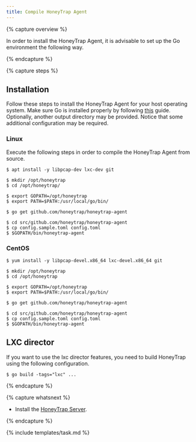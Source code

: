 ```yaml
---
title: Compile HoneyTrap Agent
---
```


{% capture overview %}

In order to install the HoneyTrap Agent, it is advisable to set up the Go environment the following way.

{% endcapture %}


{% capture steps %}

## Installation

Follow these steps to install the HoneyTrap Agent for your host operating system. Make sure Go is installed properly by following [this](/docs/setup/agent/install-go/) guide. Optionally, another output directory may be provided. Notice that some additional configuration may be required.

### Linux

Execute the following steps in order to compile the HoneyTrap Agent from source.

```
$ apt install -y libpcap-dev lxc-dev git

$ mkdir /opt/honeytrap
$ cd /opt/honeytrap/

$ export GOPATH=/opt/honeytrap
$ export PATH=$PATH:/usr/local/go/bin/

$ go get github.com/honeytrap/honeytrap-agent

$ cd src/github.com/honeytrap/honeytrap-agent
$ cp config.sample.toml config.toml
$ $GOPATH/bin/honeytrap-agent
```

### CentOS

```
$ yum install -y libpcap-devel.x86_64 lxc-devel.x86_64 git

$ mkdir /opt/honeytrap
$ cd /opt/honeytrap

$ export GOPATH=/opt/honeytrap
$ export PATH=$PATH:/usr/local/go/bin/

$ go get github.com/honeytrap/honeytrap-agent

$ cd src/github.com/honeytrap/honeytrap-agent
$ cp config.sample.toml config.toml
$ $GOPATH/bin/honeytrap-agent

```

## LXC director

If you want to use the lxc director features, you need to build HoneyTrap using the following configuration.

```
$ go build -tags="lxc" ...
```

{% endcapture %}


{% capture whatsnext %}

* Install the [HoneyTrap Server](/docs/setup/server/install-server).

{% endcapture %}

{% include templates/task.md %}
